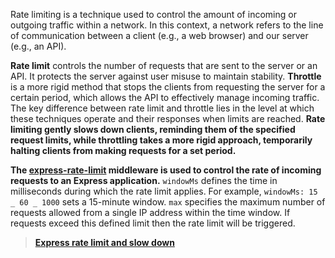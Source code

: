 Rate limiting is a technique used to control the amount of incoming or outgoing traffic within a network. In this context, a network refers to the line of communication between a client (e.g., a web browser) and our server (e.g., an API).

**Rate limit** controls the number of requests that are sent to the server or an API. It protects the server against user misuse to maintain stability. **Throttle** is a more rigid method that stops the clients from requesting the server for a certain period, which allows the API to effectively manage incoming traffic. The key difference between rate limit and throttle lies in the level at which these techniques operate and their responses when limits are reached. **Rate limiting gently slows down clients, reminding them of the specified request limits, while throttling takes a more rigid approach, temporarily halting clients from making requests for a set period.**

**The [express-rate-limit]() middleware is used to control the rate of incoming requests to an Express application.** `windowMs` defines the time in milliseconds during which the rate limit applies. For example, `windowMs: 15 _ 60 _ 1000` sets a 15-minute window. `max` specifies the maximum number of requests allowed from a single IP address within the time window. If requests exceed this defined limit then the rate limit will be triggered.

> [**Express rate limit and slow down**](https://developer.mozilla.org/en-US/blog/securing-apis-express-rate-limit-and-slow-down/)
